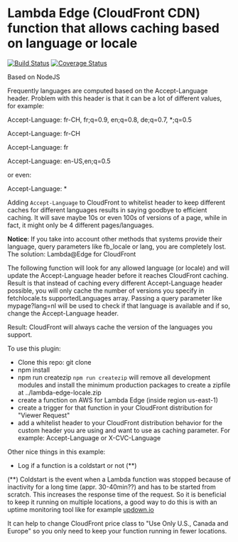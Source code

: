 # Lambda Edge (CloudFront CDN) function that allows caching based on language or locale

[![Build Status](https://api.travis-ci.org/Bramzor/lambda-edge-locale.svg?branch=master)](https://travis-ci.org/Bramzor/lambda-edge-locale)
[![Coverage Status](https://coveralls.io/repos/github/Bramzor/lambda-edge-locale/badge.svg?branch=master)](https://coveralls.io/github/Bramzor/lambda-edge-locale?branch=master)

Based on NodeJS

Frequently languages are computed based on the Accept-Language header. Problem with this header is that it can be a lot of different values, for example:

Accept-Language: fr-CH, fr;q=0.9, en;q=0.8, de;q=0.7, *;q=0.5

Accept-Language: fr-CH

Accept-Language: fr

Accept-Language: en-US,en;q=0.5

or even:

Accept-Language: *

Adding `Accept-Language` to CloudFront to whitelist header to keep different caches for different languages results in saying goodbye to efficient caching. It will save maybe 10s or even 100s of versions of a page, while in fact, it might only be 4 different pages/languages.

**Notice**: If you take into account other methods that systems provide their language, query parameters like fb_locale or lang, you are completely lost.
The solution: Lambda@Edge for CloudFront


The following function will look for any allowed language (or locale) and will update the Accept-Language header before it reaches CloudFront caching. Result is that instead of caching every different Accept-Language header possible, you will only cache the number of versions you specify in fetchlocale.ts supportedLanguages array. Passing a query parameter like mypage?lang=nl will be used to check if that language is available and if so, change the Accept-Language header.

Result: CloudFront will always cache the version of the languages you support.


To use this plugin:

* Clone this repo: git clone 
* npm install
* npm run createzip  `npm run createzip` will remove all development modules and install the minimum production packages to create a zipfile at ../lambda-edge-locale.zip
* create a function on AWS for Lambda Edge (inside region us-east-1)
* create a trigger for that function in your CloudFront distribution for "Viewer Request"
* add a whitelist header to your CloudFront distribution behavior for the custom header you are using and want to use as caching parameter. For example: Accept-Language or X-CVC-Language


Other nice things in this example:
* Log if a function is a coldstart or not (**)

(**) Coldstart is the event when a Lambda function was stopped because of inactivity for a long time (appr. 30-40min??) and has to be started from scratch. This increases the response time of the request. So it is beneficial to keep it running on multiple locations, a good way to do this is with an uptime monitoring tool like for example [updown.io](https://updown.io/r/HV6RD)

It can help to change CloudFront price class to "Use Only U.S., Canada and Europe" so you only need to keep your function running in fewer locations.
